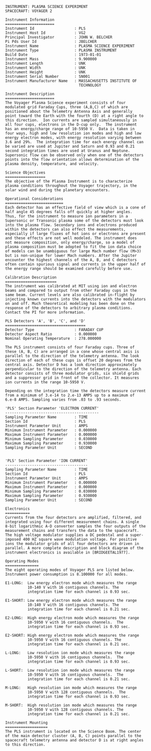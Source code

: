 
 
      INSTRUMENT: PLASMA SCIENCE EXPERIMENT
      SPACECRAFT: VOYAGER 2
 
      Instrument Information
      ======================
      Instrument Id                  : PLS
      Instrument Host Id             : VG2
      Principal Investigator         : JOHN W. BELCHER
      Pi Pds User Id                 : JBELCHER
      Instrument Name                : PLASMA SCIENCE EXPERIMENT
      Instrument Type                : PLASMA INSTRUMENT
      Build Date                     : 1973-01-01
      Instrument Mass                : 9.900000
      Instrument Length              : UNK
      Instrument Width               : UNK
      Instrument Height              : UNK
      Instrument Serial Number       : SN001
      Instrument Manufacturer Name   : MASSACHUSETTS INSTITUTE OF
                                       TECHNOLOGY
 
      Instrument Description
      ======================
      The Voyager Plasma Science experiment consists of four
      modulated grid Faraday Cups, three (A,B,C) of which are
      positioned about the Telemetry Antenna Axis and generally
      point toward the Earth with the fourth (D) at a right angle to
      this direction.  Ion currents are sampled simultaneously in
      all four cups, electrons in the D-cup only.  The instrument
      has an energy/charge range of 10-5950 V.  Data is taken in
      four ways, high and low resolution ion modes and high and low
      energy electron modes, with energy resolution varying between
      3.6 and 29%.  The integration time for each energy channel can
      be varied are used at Jupiter and Saturn and 0.93 and 0.21
      second integration times are used at Uranus and Neptune.
      Supersonic flow can be observed only when one of the detectors
      points into the flow orientation allows determination of the
      plasma density, temperature, and velocity.
 
      Science Objectives
      ==================
      The objective of the Plasma Instrument is to characterize
      plasma conditions throughout the Voyager trajectory, in the
      solar wind and during the planetary encounters.
 
      Operational Considerations
      ==========================
      Each detector has an effective field of view which is a cone of
      half angle 45 degrees falls off quickly at higher angles.
      Thus, for the instrument to measure ion parameters in a
      Supersonic or Transonic plasma some of the detectors must look
      into the plasma flow. Secondary ions and electrons produced
      within the detectors can also effect the measurements,
      especially if large fluxes of hot ions or electrons are present
      and these effects are not well modeled. The instrument does
      not measure composition, only energy/charge, so a model of
      plasma composition must be adopted to fit the ion data choice
      of models can be unambiguous for large Mach number flow (M>3)
      but is non-unique for lower Mach numbers. After the Jupiter
      encounter the highest channels of the A, B, and C detectors
      often contain spurious signal and currents in the upper half of
      the energy range should be examined carefully before use.
 
      Calibration Description
      =======================
      The instrument was calibrated at MIT using ion and electron
      beams and compared to output from other Faraday cups in the
      same beam. Current levels are also calibrated in-flight by
      injecting known currents into the detectors with the modulators
      on and off. Much theoretical modeling has been done on the
      response of the detectors to arbitrary plasma conditions.
      Contact the PI for more information.
 
      PLS Detectors 'A', 'B', 'C', and 'D'
      ====================================
      Detector Type                  : FARADAY CUP
      Detector Aspect Ratio          : 0.000000
      Nominal Operating Temperature  : 278.000000
 
      The PLS instrument consists of four Faraday cups. Three of
      these (A, B, C) are arranged in a cone whose central axis is
      parallel to the direction of the telemetry antenna. The look
      direction of each of these cups is offset 20 degrees from the
      central axis. Detector D has a look direction approximately
      perpendicular to the direction of the telemetry antenna. Each
      detector consists of three modulator grids, six shield grids
      and a suppressor grid in front of the collector. It measures
      ion currents in the range 10-5950 V.
 
      Depending on the integration time the detectors measure current
      from a minimum of 3.e-14 to 2.e-13 AMPS up to a maximum of
      6.e-8 AMPS. Sampling varies from .03 to .93 seconds.
 
      'PLS' Section Parameter 'ELECTRON CURRENT'
      ------------------------------------------
      Sampling Parameter Name        : TIME
      Section Id                     : PLS
      Instrument Parameter Unit      : AMPS
      Minimum Instrument Parameter   : 0.000000
      Maximum Instrument Parameter   : 0.000000
      Minimum Sampling Parameter     : 0.030000
      Maximum Sampling Parameter     : 0.930000
      Sampling Parameter Unit        : SECOND
 
 
      'PLS' Section Parameter 'ION CURRENT'
      -------------------------------------
      Sampling Parameter Name        : TIME
      Section Id                     : PLS
      Instrument Parameter Unit      : AMPS
      Minimum Instrument Parameter   : 0.000000
      Maximum Instrument Parameter   : 0.000000
      Minimum Sampling Parameter     : 0.030000
      Maximum Sampling Parameter     : 0.930000
      Sampling Parameter Unit        : SECOND
 
      Electronics
      ===========
      Currents from the four detectors are amplified, filtered, and
      integrated using four different measurement chains. A single
      8-bit logarithmic A-D converter samples the four outputs of the
      measurement chains and transfers the data to the spacecraft.
      The high voltage modulator supplies a DC pedestal and a super-
      imposed 400 HZ square wave modulation voltage. For positive
      ions the modulator grids of all four detectors are driven in
      parallel. A more complete description and block diagram of the
      instrument electronics is available in [BRIDGEETAL1977].
 
      Operating Modes
      ===============
      The eight operating modes of Voyager PLS are listed below.
      Instrument power consumption is 8.100000 for all modes.
 
      E1-LONG:  Low energy electron mode which measures the range
                10-140 V with 16 contiguous channels. The
                integration time for each channel is 0.93 sec.
 
      E1-SHORT: Low energy electron mode which measures the range
                10-140 V with 16 contiguous channels. The
                integration time for each channel is 0.21 sec.
 
      E2-LONG:  High energy electron mode which measures the range
                10-5950 V with 16 contiguous channels.  The
                integration time for each channel is 0.93 sec.
 
      E2-SHORT: High energy electron mode which measures the range
                10-5950 V with 16 contiguous channels. The
                integration time for each channel is 0.21 sec.
 
      L-LONG:   Low resolution ion mode which measures the range
                10-5950 V with 16 contiguous channels.  The
                integration time for each channel is 0.93 sec.
 
      L-SHORT:  Low resolution ion mode which measures the range
                10-5950 V with 16 contiguous channels.  The
                integration time for each channel is 0.21 sec.
 
      M-LONG:   High resolution ion mode which measures the range
                10-5950 V with 128 contiguous channels.  The
                integration time for each channel is 0.93 sec.
 
      M-SHORT:  High resolution ion mode which measures the range
                10-5950 V with 128 contiguous channels. The
                integration time for each channel is 0.21 sec.
 
      Instrument Mounting
      ===================
      The PLS instrument is located on the Science Boom. The center
      of the main detector cluster (A, B, C) points parallel to the
      spacecraft telemetry antenna and detector D is at right angles
      to this direction.

        